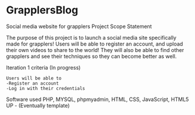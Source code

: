 # GrapplersBlog
Social media website for grapplers
Project Scope Statement

The purpose of this project is to launch a social media site specifically made for grapplers! Users will be able to register an account, and upload their own videos to share to the world! They will also be able to find other grapplers and see their techniques so they can become better as well.

Iteration 1 criteria (In progress)

	Users will be able to
	-Register an account
	-Log in with their credentials 

Software used
	PHP, MYSQL, phpmyadmin, HTML, CSS, JavaScript, HTML5 UP - (Eventually template)

